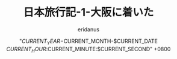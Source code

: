 ---
title: "日本旅行記-1-大阪に着いた"
date: \"$CURRENT_YEAR-$CURRENT_MONTH-$CURRENT_DATE $CURRENT_HOUR:$CURRENT_MINUTE:$CURRENT_SECOND\" +0800
categories: [个人, 旅行]
tags: [旅行, 日本旅行]     # TAG names should always be lowercase
author: eridanus
comments: false
description: 2024夏の日本旅行
toc: true
---